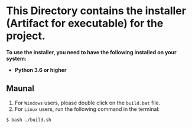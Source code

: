 # This Directory contains the installer (Artifact for executable) for the project.

**To use the installer, you need to have the following installed on your system:**
- **Python 3.6 or higher**

## Maunal
1. For `Windows` users, please double click on the `build.bat` file. 
2. For `Linux` users, run the following command in the terminal:
```bash
$ bash ./build.sh
```

